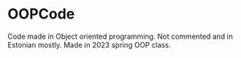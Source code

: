# OOPCode
Code made in Object oriented programming. Not commented and in Estonian mostly.
Made in 2023 spring OOP class.
